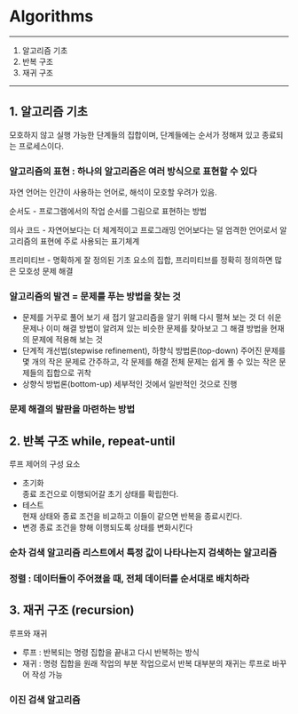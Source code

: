 # Algorithms

---
1. 알고리즘 기초
2. 반복 구조
3. 재귀 구조
---

## 1. 알고리즘 기초
모호하지 않고
실행 가능한 단계들의 집합이며,
단계들에는 순서가 정해져 있고
종료되는 프로세스이다.


### 알고리즘의 표현 : 하나의 알고리즘은 여러 방식으로 표현할 수 있다

자연 언어는 인간이 사용하는 언어로, 해석이 모호할 우려가 있음.  

순서도 - 프로그램에서의 작업 순서를 그림으로 표현하는 방법  

의사 코드 - 자연어보다는 더 체계적이고 프로그래밍 언어보다는 덜 엄격한 언어로서 알고리즘의 표현에 주로 사용되는 표기체계  

프리미티브 -  명확하게 잘 정의된 기초 요소의 집합, 프리미티브를 정확히 정의하면 많은 모호성 문제 해결


### 알고리즘의 발견 = 문제를 푸는 방법을 찾는 것
- 문제를 거꾸로 풀어 보기
새 접기 알고리즘을 알기 위해 다시 펼쳐 보는 것
더 쉬운 문제나 이미 해결 방법이 알려져 있는 비슷한 문제를 찾아보고 그 해결 방법을 현재의 문제에
적용해 보는 것
- 단계적 개선법(stepwise refinement), 하향식 방법론(top-down)
주어진 문제를 몇 개의 작은 문제로 간주하고, 각 문제를 해결
전체 문제는 쉽게 풀 수 있는 작은 문제들의 집합으로 귀착
- 상향식 방법론(bottom-up)
세부적인 것에서 일반적인 것으로 진행


### 문제 해결의 발판을 마련하는 방법

## 2. 반복 구조 while, repeat-until

루프 제어의 구성 요소 
- 초기화  
종료 조건으로 이행되어갈 초기 상태를 확립한다.  
- 테스트  
현재 상태와 종료 조건을 비교하고 이들이 같으면 반복을 종료시킨다.  
- 변경
종료 조건을 향해 이행되도록 상태를 변화시킨다


### 순차 검색 알고리즘  리스트에서 특정 값이 나타나는지 검색하는 알고리즘


### 정렬 : 데이터들이 주어졌을 때, 전체 데이터를 순서대로 배치하라
 
## 3. 재귀 구조 (recursion)

루프와 재귀  
- 루프 : 반복되는 명령 집합을 끝내고 다시 반복하는 방식  
- 재귀 : 명령 집합을 원래 작업의 부분 작업으로서 반복
대부분의 재귀는 루프로 바꾸어 작성 가능


### 이진 검색 알고리즘